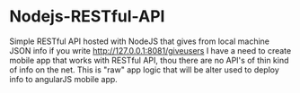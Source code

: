 # Nodejs-RESTful-API
Simple RESTful API hosted with NodeJS that gives from local machine JSON info if you write http://127.0.0.1:8081/giveusers
I have a need to create mobile app that works with RESTful API, thou there are no API's of thin kind of info on the net. 
This is "raw" app logic that will be alter used to deploy info to angularJS mobile app. 
